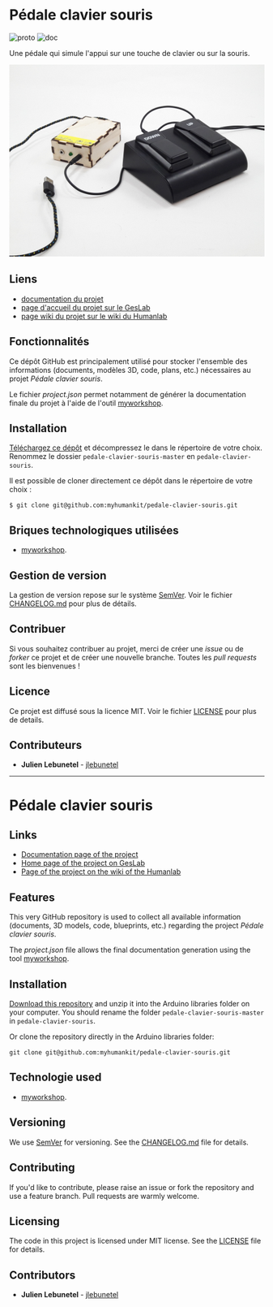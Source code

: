 # Pédale clavier souris
![proto](https://img.shields.io/badge/proto-réalisé-success.svg "proto")
![doc](https://img.shields.io/badge/doc-en%20cours-orange.svg "doc")

Une pédale qui simule l'appui sur une touche de clavier ou sur la souris.

![featured_image](images/pedale-clavier-souris.jpg)

## Liens
 * [documentation du projet](https://docs.humanlab.me/myhumankit/pedale-clavier-souris)
 * [page d'accueil du projet sur le GesLab](https://rennes.humanlab.me/projet/pedale-clavier-souris/)
 * [page wiki du projet sur le wiki du Humanlab](http://wikilab.myhumankit.org/index.php?title=Projets:Pedale_clavier_souris)


## Fonctionnalités
Ce dépôt GitHub est principalement utilisé pour stocker l'ensemble des informations (documents, modèles 3D, code, plans, etc.) nécessaires au projet _Pédale clavier souris_.

Le fichier _project.json_ permet notamment de générer la documentation finale du projet à l'aide de l'outil [myworkshop](https://github.com/myhumankit/myworkshop).

## Installation
[Téléchargez ce dépôt](https://github.com/myhumankit/pedale-clavier-souris/archive/master.zip) et décompressez le dans le répertoire de votre choix. Renommez le dossier `pedale-clavier-souris-master` en `pedale-clavier-souris`.

Il est possible de cloner directement ce dépôt dans le répertoire de votre choix :

```
$ git clone git@github.com:myhumankit/pedale-clavier-souris.git
```

## Briques technologiques utilisées
 * [myworkshop](https://github.com/myhumankit/myworkshop).

## Gestion de version
La gestion de version repose sur le système [SemVer](http://semver.org/). Voir le fichier [CHANGELOG.md](CHANGELOG.md) pour plus de détails.

## Contribuer
Si vous souhaitez contribuer au projet, merci de créer une _issue_ ou de _forker_ ce projet et de créer une nouvelle branche. Toutes les _pull requests_ sont les bienvenues !

## Licence
Ce projet est diffusé sous la licence MIT. Voir le fichier [LICENSE](LICENSE) pour plus de details.

## Contributeurs
 * **Julien Lebunetel** - [jlebunetel](https://github.com/jlebunetel)

---

# Pédale clavier souris

## Links
 * [Documentation page of the project](https://docs.humanlab.me/myhumankit/pedale-clavier-souris)
 * [Home page of the project on GesLab](https://rennes.humanlab.me/projet/pedale-clavier-souris/)
 * [Page of the project on the wiki of the Humanlab](http://wikilab.myhumankit.org/index.php?title=Projets:Pedale_clavier_souris)


## Features
This very GitHub repository is used to collect all available information (documents, 3D models, code, blueprints, etc.) regarding the project _Pédale clavier souris_.

The _project.json_ file allows the final documentation generation using the tool [myworkshop](https://github.com/myhumankit/myworkshop).

## Installation
[Download this repository](https://github.com/myhumankit/pedale-clavier-souris/archive/master.zip) and unzip it into the Arduino libraries folder on your computer. You should rename the folder `pedale-clavier-souris-master` in `pedale-clavier-souris`.

Or clone the repository directly in the Arduino libraries folder:

```
git clone git@github.com:myhumankit/pedale-clavier-souris.git
```

## Technologie used
 * [myworkshop](https://github.com/myhumankit/myworkshop).

## Versioning
We use [SemVer](http://semver.org/) for versioning. See the [CHANGELOG.md](CHANGELOG.md) file for details.

## Contributing
If you'd like to contribute, please raise an issue or fork the repository and use a feature branch. Pull requests are warmly welcome.

## Licensing
The code in this project is licensed under MIT license. See the [LICENSE](LICENSE) file for details.

## Contributors
 * **Julien Lebunetel** - [jlebunetel](https://github.com/jlebunetel)
